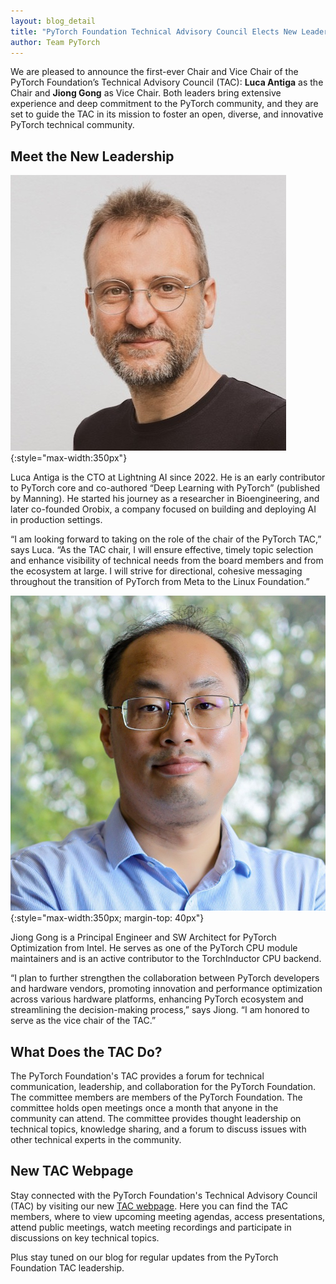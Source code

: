```yaml
---
layout: blog_detail
title: "PyTorch Foundation Technical Advisory Council Elects New Leadership"
author: Team PyTorch
---
```


We are pleased to announce the first-ever Chair and Vice Chair of the PyTorch Foundation’s Technical Advisory Council (TAC): **Luca Antiga** as the Chair and **Jiong Gong** as Vice Chair. Both leaders bring extensive experience and deep commitment to the PyTorch community, and they are set to guide the TAC in its mission to foster an open, diverse, and innovative PyTorch technical community.


## Meet the New Leadership

 

![Luca Antiga](/assets/images/tac-elects-new-leadership/luca-antiga.jpg){:style="max-width:350px"}

Luca Antiga is the CTO at Lightning AI since 2022. He is an early contributor to PyTorch core and co-authored “Deep Learning with PyTorch” (published by Manning). He started his journey as a researcher in Bioengineering, and later co-founded Orobix, a company focused on building and deploying AI in production settings.

“I am looking forward to taking on the role of the chair of the PyTorch TAC,” says Luca. “As the TAC chair, I will ensure effective, timely topic selection and enhance visibility of technical needs from the board members and from the ecosystem at large. I will strive for directional, cohesive messaging throughout the transition of PyTorch from Meta to the Linux Foundation.”

  

![Jiong Gong](/assets/images/tac-elects-new-leadership/jiong-gong.jpg){:style="max-width:350px; margin-top: 40px"}

Jiong Gong is a Principal Engineer and SW Architect for PyTorch Optimization from Intel. He serves as one of the PyTorch CPU module maintainers and is an active contributor to the TorchInductor CPU backend.



“I plan to further strengthen the collaboration between PyTorch developers and hardware vendors, promoting innovation and performance optimization across various hardware platforms, enhancing PyTorch ecosystem and streamlining the decision-making process,” says Jiong. “I am honored to serve as the vice chair of the TAC.”

 

## What Does the TAC Do?

The PyTorch Foundation's TAC provides a forum for technical communication, leadership,  and collaboration for the PyTorch Foundation. The committee members are members of the PyTorch Foundation.  The committee holds open meetings once a month that anyone in the community can attend.  The committee provides thought leadership on technical topics, knowledge sharing, and a forum to discuss issues with other technical experts in the community.

## New TAC Webpage

Stay connected with the PyTorch Foundation's Technical Advisory Council (TAC) by visiting our new [TAC webpage](/tac). Here you can find the TAC members, where to view upcoming meeting agendas, access presentations, attend public meetings, watch meeting recordings and participate in discussions on key technical topics.

Plus stay tuned on our blog for regular updates from the PyTorch Foundation TAC leadership. 

 